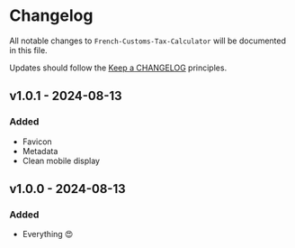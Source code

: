 # Changelog

All notable changes to `French-Customs-Tax-Calculator` will be documented in this file.

Updates should follow the [Keep a CHANGELOG](https://keepachangelog.com/) principles.

## v1.0.1 - 2024-08-13

### Added
- Favicon
- Metadata
- Clean mobile display

## v1.0.0 - 2024-08-13

### Added
- Everything 😍
